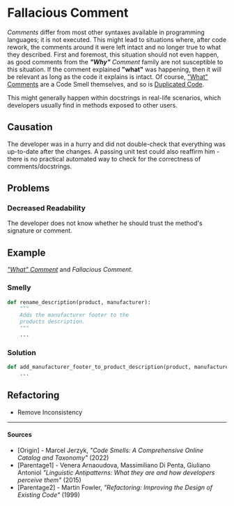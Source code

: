 # Fallacious Comment

_Comments_ differ from most other syntaxes available in programming languages; it is not executed. This might lead to situations where, after code rework, the comments around it were left intact and no longer true to what they described. First and foremost, this situation should not even happen, as good comments from the _**"Why"** Comment_ family are not susceptible to this situation. If the comment explained **"what"** was happening, then it will be relevant as long as the code it explains is intact. Of course, ["What" Comments](./what-comment.md) are a Code Smell themselves, and so is [Duplicated Code](./duplicated-code.md).

This might generally happen within docstrings in real-life scenarios, which developers usually find in methods exposed to other users.

## Causation

The developer was in a hurry and did not double-check that everything was up-to-date after the changes. A passing unit test could also reaffirm him - there is no practical automated way to check for the correctness of comments/docstrings.

## Problems

### Decreased Readability

The developer does not know whether he should trust the method's signature or comment.

## Example



_["What" Comment](./what-comment.md)_ and _Fallacious Comment_.

### Smelly

```py
def rename_description(product, manufacturer):
    """
    Adds the manufacturer footer to the
    products description.
    """
    ...


```

### Solution

```py
def add_manufacturer_footer_to_product_description(product, manufacturer):
    ...
```



## Refactoring

- Remove Inconsistency

---

#### Sources

- [Origin] - Marcel Jerzyk, _"Code Smells: A Comprehensive Online Catalog and Taxonomy"_ (2022)
- [Parentage1] - Venera Arnaoudova, Massimiliano Di Penta, Giuliano Antoniol _"Linguistic Antipatterns: What they are and how developers perceive them"_ (2015)
- [Parentage2] - Martin Fowler, _"Refactoring: Improving the Design of Existing Code"_ (1999)
